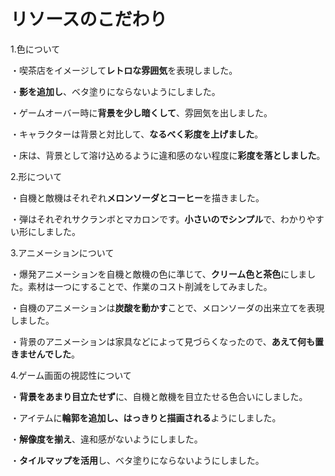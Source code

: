 # リソースのこだわり


1.色について

・喫茶店をイメージして**レトロな雰囲気**を表現しました。

・**影を追加し**、ベタ塗りにならないようにしました。

・ゲームオーバー時に**背景を少し暗くして**、雰囲気を出しました。

・キャラクターは背景と対比して、**なるべく彩度を上げました**。

・床は、背景として溶け込めるように違和感のない程度に**彩度を落としました**。


2.形について

・自機と敵機はそれぞれ**メロンソーダとコーヒー**を描きました。

・弾はそれぞれサクランボとマカロンです。**小さいのでシンプル**で、わかりやすい形にしました。


3.アニメーションについて

・爆発アニメーションを自機と敵機の色に準じて、**クリーム色と茶色**にしました。素材は一つにすることで、作業のコスト削減をしてみました。

・自機のアニメーションは**炭酸を動かす**ことで、メロンソーダの出来立てを表現しました。

・背景のアニメーションは家具などによって見づらくなったので、**あえて何も置きませんでした**。


4.ゲーム画面の視認性について

・**背景をあまり目立たせず**に、自機と敵機を目立たせる色合いにしました。

・アイテムに**輪郭を追加し、はっきりと描画される**ようにしました。

・**解像度を揃え**、違和感がないようにしました。

・**タイルマップを活用**し、ベタ塗りにならないようにしました。
